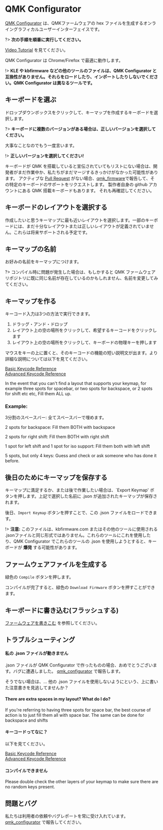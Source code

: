 # QMK Configurator

<!---
  original document: ed0575fc8:docs/newbs_building_firmware_configurator.md
newbs_flashing.md
  $ git show ed0575fc8:docs/newbs_building_firmware_configurator.md
-->

[QMK Configurator](https://config.qmk.fm) は、QMKファームウェアの hex ファイルを生成するオンライングラフィカルユーザーインターフェイスです。

?> **次の手順を順番に実行してください。**

[Video Tutorial](https://youtu.be/tx54jkRC9ZY) を見てください。

QMK Configurator は Chrome/Firefox で最適に動作します。

!> **KLE や kbfirmware などの他のツールのファイルは、QMK Configurator と互換性がありません。それらをロードしたり、インポートしたりしないでください。QMK Configurator は異なるツールです。**

## キーボードを選ぶ

ドロップダウンボックスをクリックして、キーマップを作成するキーボードを選択します。

?> **キーボードに複数のバージョンがある場合は、正しいバージョンを選択してください。**

大事なことなのでもう一度言います。

!> **正しいバージョンを選択してください!**

キーボードが QMK を搭載していると宣伝されていてもリストにない場合は、開発者がまだ作業中か、私たちがまだマージするきっかけがなかった可能性があります。
アクティブな [Pull Request](https://github.com/qmk/qmk_firmware/pulls?q=is%3Aopen+is%3Apr+label%3Akeyboard) がない場合、[qmk_firmware](https://github.com/qmk/qmk_firmware/issues)で報告して、その特定のキーボードのサポートをリクエストします。
製作者自身の github アカウントにある QMK 搭載キーボードもあります。
それも再確認してください。

## キーボードのレイアウトを選択する

作成したいと思うキーマップに最も近いレイアウトを選択します。一部のキーボードには、まだ十分なレイアウトまたは正しいレイアウトが定義されていません。これらは将来サポートされる予定です。

## キーマップの名前

お好みの名前をキーマップにつけます。

?> コンパイル時に問題が発生した場合は、もしかすると QMK ファームウェアリポジトリに既に同じ名前が存在しているのかもしれません、名前を変更してみてください。

## キーマップを作る

キーコード入力は3つの方法で実行できます。  
1. ドラッグ・アンド・ドロップ
2. レイアウト上の空の場所をクリックして、希望するキーコードをクリックします
3. レイアウト上の空の場所をクリックして、キーボードの物理キーを押します

マウスをキーの上に置くと、そのキーコードの機能の短い説明文が出ます。より詳細な説明については以下を見てください。

[Basic Keycode Reference](https://docs.qmk.fm/#/keycodes_basic)    
[Advanced Keycode Reference](https://docs.qmk.fm/#/feature_advanced_keycodes)    

In the event that you can't find a layout that supports your keymap, for example three spots for spacebar, or two spots for backspace, or 2 spots for shift etc etc, Fill them ALL up. 

### Example:

3分割のスペースバー: 全てスペースバーで埋めます。

2 spots for backspace: Fill them BOTH with backspace

2 spots for right shift: Fill them BOTH with right shift

1 spot for left shift and 1 spot for iso support: Fill them both with left shift

5 spots, but only 4 keys: Guess and check or ask someone who has done it before. 

## 後日のためにキーマップを保存する

キーマップに満足するか、または後で作業したい場合は、`Export Keymap' ボタンを押します。上記で選択した名前に .json が追加されたキーマップが保存されます。

後日、`Import Keymap` ボタンを押すことで、この .json ファイルをロードできます。

!> **注意:** このファイルは、kbfirmware.com またはその他のツールに使用される .jsonファイルと同じ形式ではありません。これらのツールにこれを使用したり、QMK Configurator でこれらのツールの .json を使用しようとすると、キーボードが **爆発** する可能性があります。

## ファームウェアファイルを生成する

緑色の `Compile` ボタンを押します。

コンパイルが完了すると、緑色の `Download Firmware` ボタンを押すことができます。

## キーボードに書き込む(フラッシュする)

[ファームウェアを書きこむ](newbs_flashing.md) を参照してください。

## トラブルシューティング

#### 私の .json ファイルが動きません

.json ファイルが QMK Configurator で作ったものの場合、おめでとうございます。バグに遭遇しました。 [qmk_configurator](https://github.com/qmk/qmk_configurator/issues) で報告します。

そうでない場合は、... 他の .json ファイルを使用しないようにという、上に書いた注意書きを見逃してませんか？

#### There are extra spaces in my layout? What do I do? 

If you're referring to having three spots for space bar, the best course of action is to just fill them all with space bar. The same can be done for backspace and shifts

#### キーコードってなに？

以下を見てください。

[Basic Keycode Reference](https://docs.qmk.fm/#/keycodes_basic)    
[Advanced Keycode Reference](https://docs.qmk.fm/#/feature_advanced_keycodes)    

#### コンパイルできません

Please double check the other layers of your keymap to make sure there are no random keys present. 

## 問題とバグ

私たちは利用者の依頼やバグレポートを常に受け入れています。[qmk_configurator](https://github.com/qmk/qmk_configurator/issues) で報告してください。

